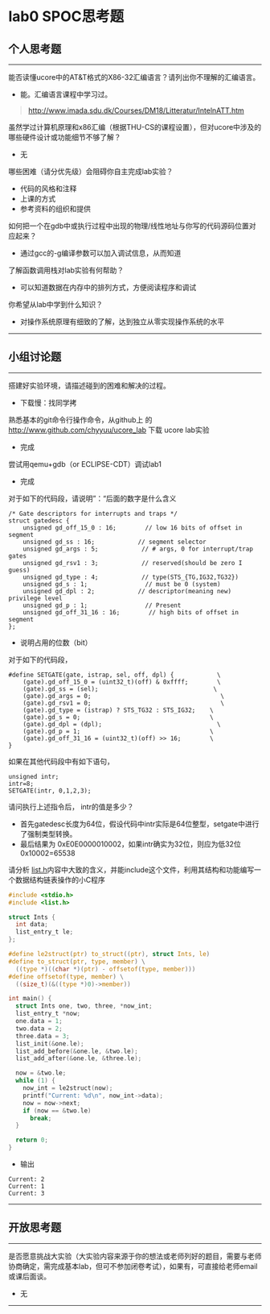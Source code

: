# lab0 SPOC思考题

## 个人思考题

---

能否读懂ucore中的AT&T格式的X86-32汇编语言？请列出你不理解的汇编语言。
- 能。汇编语言课程中学习过。

>  http://www.imada.sdu.dk/Courses/DM18/Litteratur/IntelnATT.htm

虽然学过计算机原理和x86汇编（根据THU-CS的课程设置），但对ucore中涉及的哪些硬件设计或功能细节不够了解？
- 无

>   


哪些困难（请分优先级）会阻碍你自主完成lab实验？
- 代码的风格和注释
- 上课的方式
- 参考资料的组织和提供

>   

如何把一个在gdb中或执行过程中出现的物理/线性地址与你写的代码源码位置对应起来？
- 通过gcc的-g编译参数可以加入调试信息，从而知道

>   

了解函数调用栈对lab实验有何帮助？
- 可以知道数据在内存中的排列方式，方便阅读程序和调试

>   

你希望从lab中学到什么知识？
- 对操作系统原理有细致的了解，达到独立从零实现操作系统的水平

>   

---

## 小组讨论题

---

搭建好实验环境，请描述碰到的困难和解决的过程。
- 下载慢：找同学拷

> 

熟悉基本的git命令行操作命令，从github上
的 http://www.github.com/chyyuu/ucore_lab 下载
ucore lab实验
- 完成

> 

尝试用qemu+gdb（or ECLIPSE-CDT）调试lab1
- 完成

> 

对于如下的代码段，请说明”：“后面的数字是什么含义
```
/* Gate descriptors for interrupts and traps */
struct gatedesc {
    unsigned gd_off_15_0 : 16;        // low 16 bits of offset in segment
    unsigned gd_ss : 16;            // segment selector
    unsigned gd_args : 5;            // # args, 0 for interrupt/trap gates
    unsigned gd_rsv1 : 3;            // reserved(should be zero I guess)
    unsigned gd_type : 4;            // type(STS_{TG,IG32,TG32})
    unsigned gd_s : 1;                // must be 0 (system)
    unsigned gd_dpl : 2;            // descriptor(meaning new) privilege level
    unsigned gd_p : 1;                // Present
    unsigned gd_off_31_16 : 16;        // high bits of offset in segment
};
```

- 说明占用的位数（bit）

> 

对于如下的代码段，
```
#define SETGATE(gate, istrap, sel, off, dpl) {            \
    (gate).gd_off_15_0 = (uint32_t)(off) & 0xffff;        \
    (gate).gd_ss = (sel);                                \
    (gate).gd_args = 0;                                    \
    (gate).gd_rsv1 = 0;                                    \
    (gate).gd_type = (istrap) ? STS_TG32 : STS_IG32;    \
    (gate).gd_s = 0;                                    \
    (gate).gd_dpl = (dpl);                                \
    (gate).gd_p = 1;                                    \
    (gate).gd_off_31_16 = (uint32_t)(off) >> 16;        \
}
```

如果在其他代码段中有如下语句，
```
unsigned intr;
intr=8;
SETGATE(intr, 0,1,2,3);
```
请问执行上述指令后， intr的值是多少？

- 首先gatedesc长度为64位，假设代码中intr实际是64位整型，setgate中进行了强制类型转换。
- 最后结果为 0xE0E0000010002，如果intr确实为32位，则应为低32位0x10002=65538

> 

请分析 [list.h](https://github.com/chyyuu/ucore_lab/blob/master/labcodes/lab2/libs/list.h)内容中大致的含义，并能include这个文件，利用其结构和功能编写一个数据结构链表操作的小C程序
```C
#include <stdio.h>
#include <list.h>

struct Ints {
  int data;
  list_entry_t le;
};

#define le2struct(ptr) to_struct((ptr), struct Ints, le)
#define to_struct(ptr, type, member) \
  ((type *)((char *)(ptr) - offsetof(type, member)))
#define offsetof(type, member) \
  ((size_t)(&((type *)0)->member))

int main() {
  struct Ints one, two, three, *now_int;
  list_entry_t *now;
  one.data = 1;
  two.data = 2;
  three.data = 3;
  list_init(&one.le);
  list_add_before(&one.le, &two.le);
  list_add_after(&one.le, &three.le);

  now = &two.le;
  while (1) {
    now_int = le2struct(now);
    printf("Current: %d\n", now_int->data);
    now = now->next;
    if (now == &two.le)
      break;
  }

  return 0;
}
```
- 输出

```
Current: 2
Current: 1
Current: 3
```

> 

---

## 开放思考题

---

是否愿意挑战大实验（大实验内容来源于你的想法或老师列好的题目，需要与老师协商确定，需完成基本lab，但可不参加闭卷考试），如果有，可直接给老师email或课后面谈。
- 无

>  

---
